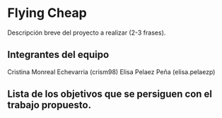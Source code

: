 # Flying Cheap

Descripción breve del proyecto a realizar (2-3 frases).

## Integrantes del equipo

Cristina Monreal Echevarria (crism98)
Elisa Pelaez Peña (elisa.pelaezp)

## Lista de los objetivos que se persiguen con el trabajo propuesto.

